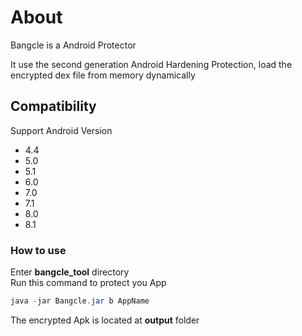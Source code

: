 # About

Bangcle  is a Android Protector

It use  the  second generation Android Hardening Protection, load the encrypted dex file from memory dynamically

## Compatibility

Support Android Version  

- 4.4
- 5.0
- 5.1
- 6.0
- 7.0
- 7.1
- 8.0
- 8.1

### How to use

Enter **bangcle_tool** directory    
Run this command to protect you App

```java
java -jar Bangcle.jar b AppName
```

The encrypted Apk is located at **output** folder


